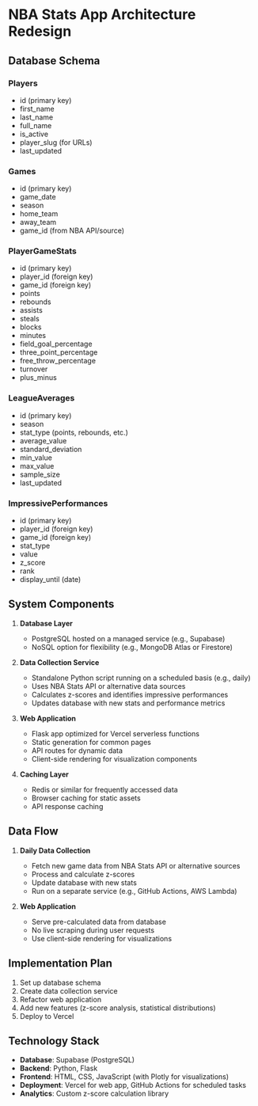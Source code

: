 # NBA Stats App Architecture Redesign

## Database Schema

### Players
- id (primary key)
- first_name
- last_name
- full_name
- is_active
- player_slug (for URLs)
- last_updated

### Games
- id (primary key)
- game_date
- season
- home_team
- away_team
- game_id (from NBA API/source)

### PlayerGameStats
- id (primary key)
- player_id (foreign key)
- game_id (foreign key)
- points
- rebounds
- assists
- steals
- blocks
- minutes
- field_goal_percentage
- three_point_percentage
- free_throw_percentage
- turnover
- plus_minus

### LeagueAverages
- id (primary key)
- season
- stat_type (points, rebounds, etc.)
- average_value
- standard_deviation
- min_value
- max_value
- sample_size
- last_updated

### ImpressivePerformances
- id (primary key)
- player_id (foreign key)
- game_id (foreign key)
- stat_type
- value
- z_score
- rank
- display_until (date)

## System Components

1. **Database Layer**
   - PostgreSQL hosted on a managed service (e.g., Supabase)
   - NoSQL option for flexibility (e.g., MongoDB Atlas or Firestore)

2. **Data Collection Service**
   - Standalone Python script running on a scheduled basis (e.g., daily)
   - Uses NBA Stats API or alternative data sources
   - Calculates z-scores and identifies impressive performances
   - Updates database with new stats and performance metrics

3. **Web Application**
   - Flask app optimized for Vercel serverless functions
   - Static generation for common pages
   - API routes for dynamic data
   - Client-side rendering for visualization components

4. **Caching Layer**
   - Redis or similar for frequently accessed data
   - Browser caching for static assets
   - API response caching

## Data Flow

1. **Daily Data Collection**
   - Fetch new game data from NBA Stats API or alternative sources
   - Process and calculate z-scores
   - Update database with new stats
   - Run on a separate service (e.g., GitHub Actions, AWS Lambda)

2. **Web Application**
   - Serve pre-calculated data from database
   - No live scraping during user requests
   - Use client-side rendering for visualizations

## Implementation Plan

1. Set up database schema
2. Create data collection service
3. Refactor web application
4. Add new features (z-score analysis, statistical distributions)
5. Deploy to Vercel

## Technology Stack

- **Database**: Supabase (PostgreSQL)
- **Backend**: Python, Flask
- **Frontend**: HTML, CSS, JavaScript (with Plotly for visualizations)
- **Deployment**: Vercel for web app, GitHub Actions for scheduled tasks
- **Analytics**: Custom z-score calculation library